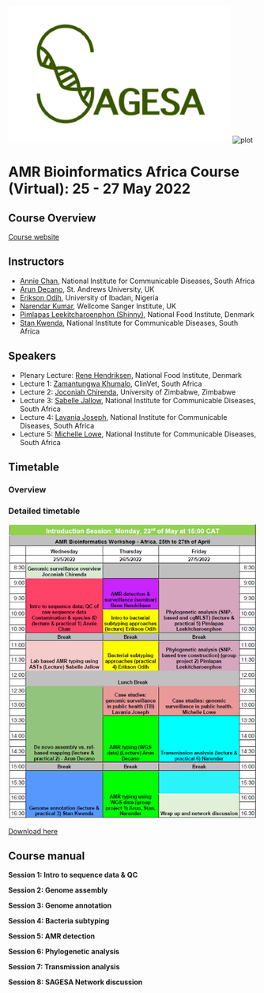 ![plot](https://github.com/WCSCourses/AMR-Bio-Africa-2022/blob/main/images/Sagesa_logo4.png)
![plot](https://camo.githubusercontent.com/70e3447d428a6f4df14e1476a5bbb9aefcf5be7ed6db3de76d6d736ec10d8133/68747470733a2f2f636f7572736573616e64636f6e666572656e6365732e77656c6c636f6d65636f6e6e656374696e67736369656e63652e6f72672f77702d636f6e74656e742f7468656d65732f7763635f636f75727365735f616e645f636f6e666572656e6365732f646973742f6173736574732f7376672f6c6f676f2e737667)

# AMR Bioinformatics Africa Course (Virtual): 25 - 27 May 2022

## Course Overview

[Course website](https://coursesandconferences.wellcomeconnectingscience.org/event/amr-bioinformatics-africa-virtual-20220525/)

## Instructors
- [Annie Chan](), National Institute for Communicable Diseases, South Africa
- [Arun Decano](), St. Andrews University, UK
- [Erikson Odih](), University of Ibadan, Nigeria
- [Narendar Kumar](), Wellcome Sanger Institute, UK
- [Pimlapas Leekitcharoenphon (Shinny)](), National Food Institute, Denmark
- [Stan Kwenda](), National Institute for Communicable Diseases, South Africa

## Speakers
- Plenary Lecture: [Rene Hendriksen](), National Food Institute, Denmark
- Lecture 1: [Zamantungwa Khumalo](), ClinVet, South Africa
- Lecture 2: [Joconiah Chirenda](), University of Zimbabwe, Zimbabwe
- Lecture 3: [Sabelle Jallow](), National Institute for Communicable Diseases, South Africa
- Lecture 4: [Lavania Joseph](), National Institute for Communicable Diseases, South Africa
- Lecture 5: [Michelle Lowe](), National Institute for Communicable Diseases, South Africa

## Timetable
### Overview

### Detailed timetable

![plot](https://github.com/WCSCourses/AMR-Bio-Africa-2022/blob/main/images/DetailedTimetable.PNG)


[Download here](https://github.com/WCSCourses/AMR-Bio-Africa-2022/blob/main/Timetable%20-%20AMR%20Bioinformatics%20Workshop.pdf)






## Course manual
**Session 1: Intro to sequence data & QC**

**Session 2: Genome assembly**

**Session 3: Genome annotation**

**Session 4: Bacteria subtyping**

**Session 5: AMR detection**

**Session 6: Phylogenetic analysis**

**Session 7: Transmission analysis**

**Session 8: SAGESA Network discussion**
